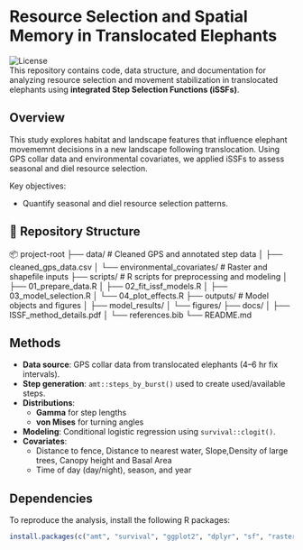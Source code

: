 # Resource Selection and Spatial Memory in Translocated Elephants

![License](https://img.shields.io/badge/license-MIT-green.svg)  
This repository contains code, data structure, and documentation for analyzing resource selection and movement stabilization in translocated elephants using **integrated Step Selection Functions (iSSFs)**.

## Overview

This study explores habitat and landscape features that influence elephant movememnt decisions in a new landscape following translocation. Using GPS collar data and environmental covariates, we applied iSSFs to assess seasonal and diel resource selection.

Key objectives:
- Quantify seasonal and diel resource selection patterns.

## 📁 Repository Structure
📦 project-root
├── data/ # Cleaned GPS and annotated step data
│ ├── cleaned_gps_data.csv
│ └── environmental_covariates/ # Raster and shapefile inputs
├── scripts/ # R scripts for preprocessing and modeling
│ ├── 01_prepare_data.R
│ ├── 02_fit_issf_models.R
│ ├── 03_model_selection.R
│ └── 04_plot_effects.R
├── outputs/ # Model objects and figures
│ ├── model_results/
│ └── figures/
├── docs/
│ ├── ISSF_method_details.pdf
│ └── references.bib
└── README.md


## Methods

- **Data source**: GPS collar data from translocated elephants (4–6 hr fix intervals).
- **Step generation**: `amt::steps_by_burst()` used to create used/available steps.
- **Distributions**:
  - **Gamma** for step lengths
  - **von Mises** for turning angles
- **Modeling**: Conditional logistic regression using `survival::clogit()`.
- **Covariates**:
  - Distance to fence, Distance to nearest water, Slope,Density of large trees, Canopy height and Basal Area
  - Time of day (day/night), season, and year

## Dependencies

To reproduce the analysis, install the following R packages:

```r
install.packages(c("amt", "survival", "ggplot2", "dplyr", "sf", "raster", "terra", "lubridate"))
